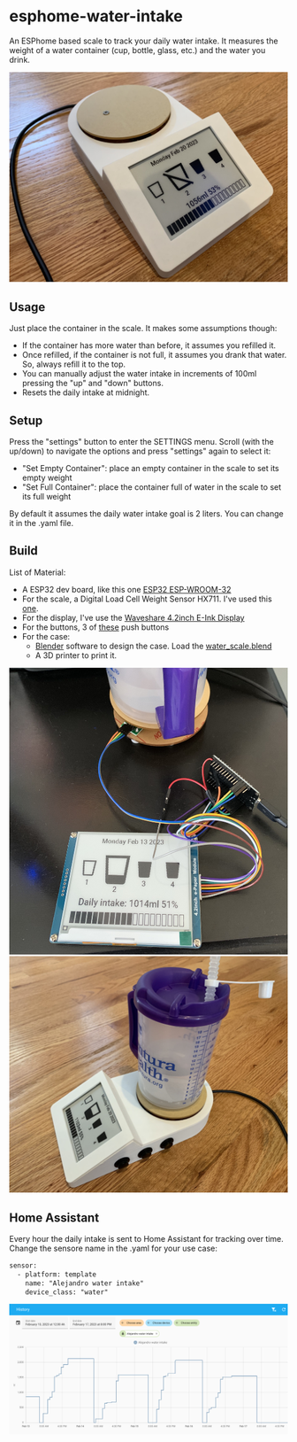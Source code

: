 # esphome-water-intake

An ESPhome based scale to track your daily water intake. It measures the weight of a water container (cup, bottle, glass, etc.) and the water you drink. 

![water scale](/images/scale.jpg)

## Usage

Just place the container in the scale. It makes some assumptions though:
* If the container has more water than before, it assumes you refilled it.
* Once refilled, if the container is not full, it assumes you drank that water. So, always refill it to the top. 
* You can manually adjust the water intake in increments of 100ml pressing the "up" and "down" buttons.
* Resets the daily intake at midnight.

## Setup

Press the "settings" button to enter the SETTINGS menu. Scroll (with the up/down) to navigate the options and press "settings" again to select it:
* "Set Empty Container": place an empty container in the scale to set its empty weight
* "Set Full Container": place the container full of water in the scale to set its full weight

By default it assumes the daily water intake goal is 2 liters. You can change it in the .yaml file.

## Build

List of Material:
* A ESP32 dev board, like this one [ESP32 ESP-WROOM-32](https://www.amazon.com/gp/product/B08246MCL5/ref=ppx_yo_dt_b_search_asin_title?ie=UTF8&psc=1)
* For the scale, a Digital Load Cell Weight Sensor HX711. I've used this [one](https://www.amazon.com/gp/product/B07GQPV6C4/ref=ppx_yo_dt_b_search_asin_title?ie=UTF8&th=1).
* For the display, I've use the [Waveshare 4.2inch E-Ink Display](https://www.amazon.com/gp/product/B074NR1SW2/ref=ppx_yo_dt_b_search_asin_title?ie=UTF8&psc=1)
* For the buttons, 3 of [these](https://www.amazon.com/gp/product/B09V2M74CQ/ref=ppx_yo_dt_b_search_asin_title?ie=UTF8&psc=1) push buttons
* For the case:
  * [Blender](https://www.blender.org) software to design the case. Load the [water_scale.blend](water_scale.blend)
  * A 3D printer to print it.

![inside](images/inside.jpg)
![scale container](images/scale_container.jpg)

## Home Assistant

Every hour the daily intake is sent to Home Assistant for tracking over time. Change the sensore name in the .yaml for your use case:
```
sensor:
  - platform: template
    name: "Alejandro water intake"
    device_class: "water"
```
![Home Assistant Sensor](images/home_assistant_sensor.png)